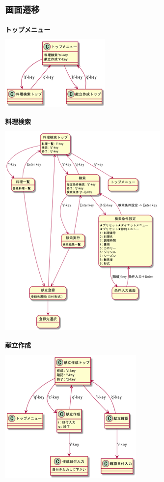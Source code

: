 # 画面遷移

## トップメニュー

![画面遷移](./diagram/state_diagram/state_diagram_トップメニュー.png)

## 料理検索

![画面遷移](./diagram/state_diagram/state_diagram_料理検索.png)



## 献立作成

![画面遷移](./diagram/state_diagram/state_diagram_献立作成.png)
